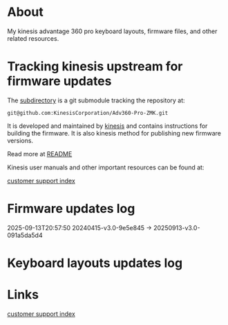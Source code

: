 # About

My kinesis advantage 360 pro keyboard layouts, firmware files, and other related
resources.

# Tracking kinesis upstream for firmware updates

The [subdirectory](./Adv360-Pro-ZMK) is a git submodule tracking the repository at:

`git@github.com:KinesisCorporation/Adv360-Pro-ZMK.git`

It is developed and maintained by [kinesis](https://kinesis-ergo.com/) and
contains instructions for building the firmware. It is also kinesis method for
publishing new firmware versions.

Read more at [README](./Adv360-Pro-ZMK/README.md)

Kinesis user manuals and other important resources can be found at:

[customer support index](https://kinesis-ergo.com/support/kb360pro/)

# Firmware updates log

2025-09-13T20:57:50 20240415-v3.0-9e5e845 -> 20250913-v3.0-091a5da5d4

# Keyboard layouts updates log
# Links

[customer support index](https://kinesis-ergo.com/support/kb360pro/)
